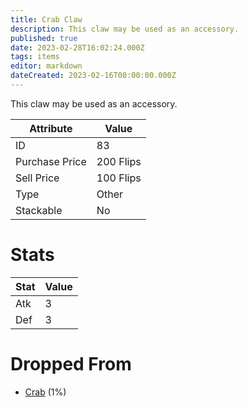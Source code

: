 ```yaml
---
title: Crab Claw
description: This claw may be used as an accessory.
published: true
date: 2023-02-28T16:02:24.000Z
tags: items
editor: markdown
dateCreated: 2023-02-16T00:00:00.000Z
---
```


This claw may be used as an accessory.

|Attribute|Value|
|-|-|
|ID|83|
|Purchase Price|200 Flips|
|Sell Price|100 Flips|
|Type|Other|
|Stackable|No|

# Stats
|Stat|Value|
|-|-|
|Atk|3|
|Def|3|

# Dropped From
 * [Crab](/monsters/crab) (1%)
